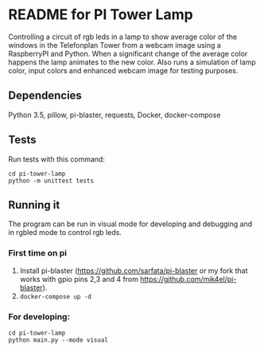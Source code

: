 # README for PI Tower Lamp
Controlling a circuit of rgb leds in a lamp to show average color of the windows in the Telefonplan Tower from a webcam image using a RaspberryPI and Python. When a significant change of the average color happens the lamp animates to the new color. Also runs a simulation of lamp color, input colors and enhanced webcam image for testing purposes.

## Dependencies
Python 3.5, pillow, pi-blaster, requests, Docker, docker-compose

## Tests
Run tests with this command:

```
cd pi-tower-lamp
python -m unittest tests
```

## Running it
The program can be run in visual mode for developing and debugging and in rgbled mode to control rgb leds.

### First time on pi
1. Install pi-blaster (https://github.com/sarfata/pi-blaster or my fork that works with gpio pins 2,3 and 4 from https://github.com/mik4el/pi-blaster).
1. `docker-compose up -d`

### For developing:
```
cd pi-tower-lamp
python main.py --mode visual
```
